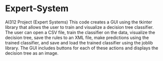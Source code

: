 # Expert-System
AI312 Project (Expert Systems)
This code creates a GUI using the tkinter library that allows the user to train and visualize a decision tree classifier. The user can open a CSV file, train the classifier on the data, visualize the decision tree, save the rules to an XML file, make predictions using the trained classifier, and save and load the trained classifier using the joblib library. The GUI includes buttons for each of these actions and displays the decision tree as an image.

